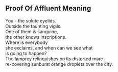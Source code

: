 Proof Of Affluent Meaning
-------------------------
You - the solute eyelids.  
Outside the taunting vigils.  
One of them is sanguine,  
the other knows inscriptions.  
Where is everybody  
she exclaims, and when can we see what  
is going to happen?  
The lamprey relinquishes on its distorted mare  
re-covering sunburst orange droplets over the city.  

